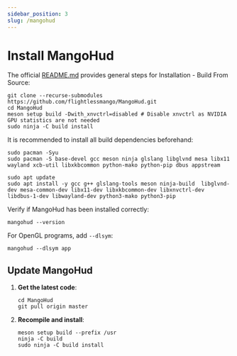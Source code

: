 ```yaml
---
sidebar_position: 3
slug: /mangohud
---
```


# Install MangoHud

The official [README.md](https://github.com/flightlessmango/MangoHud?tab=readme-ov-file#installation---build-from-source) provides general steps for Installation - Build From Source:

```shell
git clone --recurse-submodules https://github.com/flightlessmango/MangoHud.git
cd MangoHud
meson setup build -Dwith_xnvctrl=disabled # Disable xnvctrl as NVIDIA GPU statistics are not needed
sudo ninja -C build install
```

It is recommended to install all build dependencies beforehand:

```shell
sudo pacman -Syu
sudo pacman -S base-devel gcc meson ninja glslang libglvnd mesa libx11 wayland xcb-util libxkbcommon python-mako python-pip dbus appstream
```

```shell
sudo apt update
sudo apt install -y gcc g++ glslang-tools meson ninja-build  libglvnd-dev mesa-common-dev libx11-dev libxkbcommon-dev libxnvctrl-dev libdbus-1-dev libwayland-dev python3-mako python3-pip
```

Verify if MangoHud has been installed correctly:

```shell
mangohud --version
```

For OpenGL programs, add `--dlsym`:

```
mangohud --dlsym app
```
## Update MangoHud

1. **Get the latest code**:
   ```shell
   cd MangoHud
   git pull origin master
   ```

2. **Recompile and install**:
   ```shell
   meson setup build --prefix /usr
   ninja -C build
   sudo ninja -C build install
   ```